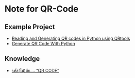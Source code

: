 # Note for QR-Code

## Example Project

* [Reading and Generating QR codes in Python using QRtools](https://www.geeksforgeeks.org/reading-generating-qr-codes-python-using-qrtools/)
* [Generate QR Code With Python](https://www.simplifiedpython.net/how-to-generate-qr-code-with-python/)


## Knowledge
- [รหัส(ไม่)ลับ…. “QR CODE”](http://oho.ipst.ac.th/qr-code/)

<!--stackedit_data:
eyJoaXN0b3J5IjpbLTIyNDY5NzU4NF19
-->